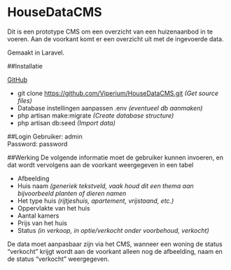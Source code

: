 # HouseDataCMS

Dit is een prototype CMS om een overzicht van een huizenaanbod in te voeren. Aan de
voorkant komt er een overzicht uit met de ingevoerde data.

Gemaakt in Laravel.

##Installatie

[GitHub](https://github.com/Viperium/HouseDataCMS)

* git clone https://github.com/Viperium/HouseDataCMS.git *(Get source files)*
* Database instellingen aanpassen .env *(eventueel db aanmaken)*
* php artisan make:migrate *(Create database structure)*
* php artisan db:seed *(Import data)*

##Login
Gebruiker: 
admin  
Password: 
password

##Werking
De volgende informatie moet de gebruiker kunnen invoeren, en dat wordt vervolgens aan de voorkant
weergegeven in een tabel

* Afbeelding
* Huis naam *(generiek tekstveld, vaak houd dit een thema aan bijvoorbeeld planten of dieren
namen*
* Het type huis *(rijtjeshuis, apartement, vrijstaand, etc.)*
* Oppervlakte van het huis
* Aantal kamers
* Prijs van het huis
* Status *(in verkoop, in optie/verkocht onder voorbehoud, verkocht)*

De data moet aanpasbaar zijn via het CMS, wanneer een woning de status “verkocht” krijgt wordt
aan de voorkant alleen nog de afbeelding, naam en de status “verkocht” weergegeven.


